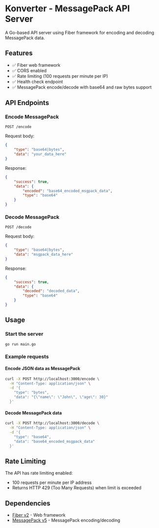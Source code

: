 # Konverter - MessagePack API Server

A Go-based API server using Fiber framework for encoding and decoding MessagePack data.

## Features

-   ✅ Fiber web framework
-   ✅ CORS enabled
-   ✅ Rate limiting (100 requests per minute per IP)
-   ✅ Health check endpoint
-   ✅ MessagePack encode/decode with base64 and raw bytes support

## API Endpoints

### Encode MessagePack

```
POST /encode
```

Request body:

```json
{
	"type": "base64|bytes",
	"data": "your_data_here"
}
```

Response:

```json
{
	"success": true,
	"data": {
		"encoded": "base64_encoded_msgpack_data",
		"type": "base64"
	}
}
```

### Decode MessagePack

```
POST /decode
```

Request body:

```json
{
	"type": "base64|bytes",
	"data": "msgpack_data_here"
}
```

Response:

```json
{
	"success": true,
	"data": {
		"decoded": "decoded_data",
		"type": "base64"
	}
}
```

## Usage

### Start the server

```bash
go run main.go
```

### Example requests

#### Encode JSON data as MessagePack

```bash
curl -X POST http://localhost:3000/encode \
  -H "Content-Type: application/json" \
  -d '{
    "type": "bytes",
    "data": "{\"name\": \"John\", \"age\": 30}"
  }'
```

#### Decode MessagePack data

```bash
curl -X POST http://localhost:3000/decode \
  -H "Content-Type: application/json" \
  -d '{
    "type": "base64",
    "data": "base64_encoded_msgpack_data"
  }'
```

## Rate Limiting

The API has rate limiting enabled:

-   100 requests per minute per IP address
-   Returns HTTP 429 (Too Many Requests) when limit is exceeded

## Dependencies

-   [Fiber v2](https://github.com/gofiber/fiber) - Web framework
-   [MessagePack v5](https://github.com/vmihailenco/msgpack) - MessagePack encoding/decoding
